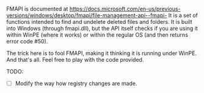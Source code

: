 FMAPI is documented at https://docs.microsoft.com/en-us/previous-versions/windows/desktop/fmapi/file-management-api--fmapi- 
It is a set of functions intended to find and undelete deleted files and folders. It is built into Windows (through fmapi.dll), but the API itself checks if you are using it within WinPE (where it works) or within the regular OS (and then returns error code #50).

The trick here is to fool FMAPI, making it thinking it is running under WinPE. And that's all. Feel free to play with the code provided.

TODO:
- [ ] Modify the way how registry changes are made.
